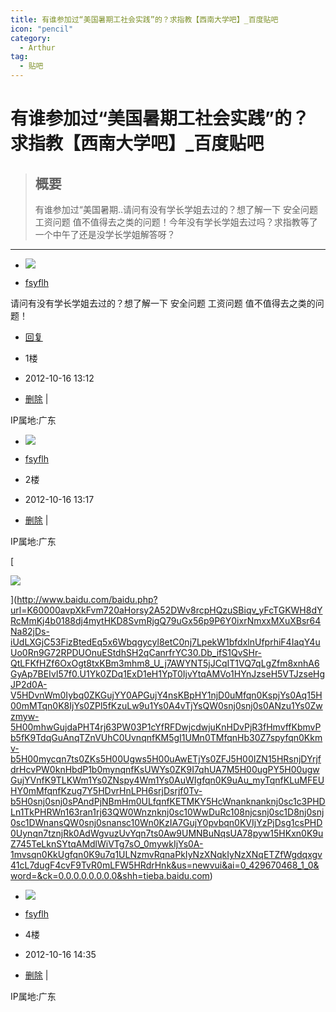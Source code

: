 ```yaml
---
title: 有谁参加过“美国暑期工社会实践”的？求指教【西南大学吧】_百度贴吧
icon: "pencil"
category:
  - Arthur
tag:
  - 贴吧
---
```


# 有谁参加过“美国暑期工社会实践”的？求指教【西南大学吧】_百度贴吧

> ## 概要
> 有谁参加过“美国暑期..请问有没有学长学姐去过的？想了解一下 安全问题 工资问题 值不值得去之类的问题！今年没有学长学姐去过吗？求指教等了一个中午了还是没学长学姐解答呀？

---
-   [![](https://himg.bdimg.com/sys/portrait/item/tb.1.b9fc0bd1.TJykhab2yC352vX_pOgzGQ)](https://tieba.baidu.com/home/main?id=tb.1.b9fc0bd1.TJykhab2yC352vX_pOgzGQ&fr=pb&ie=utf-8)
    

-   [fsyflh](https://tieba.baidu.com/home/main?id=tb.1.b9fc0bd1.TJykhab2yC352vX_pOgzGQ&fr=pb&ie=utf-8 "该用户已经连续签到217天了，连续30天一举“橙”名")

请问有没有学长学姐去过的？想了解一下 安全问题 工资问题 值不值得去之类的问题！

  
  

-   [回复](https://tieba.baidu.com/p/1925004018?pid=25305163461&cid=0#)

-   1楼
-   2012-10-16 13:12

-   [删除](https://tieba.baidu.com/p/1925004018?pid=25305163461&cid=0#) |

IP属地:广东

-   [![](https://himg.bdimg.com/sys/portrait/item/tb.1.b9fc0bd1.TJykhab2yC352vX_pOgzGQ)](https://tieba.baidu.com/home/main?id=tb.1.b9fc0bd1.TJykhab2yC352vX_pOgzGQ&fr=pb&ie=utf-8)
    

-   [fsyflh](https://tieba.baidu.com/home/main?id=tb.1.b9fc0bd1.TJykhab2yC352vX_pOgzGQ&fr=pb&ie=utf-8 "该用户已经连续签到217天了，连续30天一举“橙”名")

-   2楼
-   2012-10-16 13:17

-   [删除](https://tieba.baidu.com/p/1925004018?pid=25305163461&cid=0#) |

IP属地:广东

[

![](https://ns-strategy.cdn.bcebos.com/ns-strategy/upload/fc_big_pic/part-00635-131.jpg)



](http://www.baidu.com/baidu.php?url=K60000avpXkFvm720aHorsy2A52DWv8rcpHQzuSBiqv_yFcTGKWH8dYRcMmKj4b0188dj4mytHKD8SvmRjgQ79uGx56p9P6Y0ixrNmxxMXuXBsr64Na82jDs-iUdLXGjC53FizBtedEq5x6Wbqgycyl8etC0nj7LpekW1bfdxlnUfprhiF4IaqY4uUo0Rn9G72RPDUOnuEStdhSH2qCanrfrYC30.Db_ifS1QvSHr-QtLFKfHZf6OxOgt8txKBm3mhm8_U_j7AWYNT5jJCqIT1VQ7qLgZfm8xnhA6GyAp7BEIvI57f0.U1Yk0ZDq1ExD1eH1YpT0IjvYtqAMVo1HYnJzseH5VTJzseHgJP2d0A-V5HDvnWm0Iybq0ZKGujYY0APGujY4nsKBpHY1njD0uMfqn0KspjYs0Aq15H00mMTqn0K8IjYs0ZPl5fKzuLw9u1Ys0A4vTjYsQW0snj0snj0s0ANzu1Ys0Zwzmyw-5H00mhwGujdaPHT4rj63PW03P1cYfRFDwjcdwjuKnHDvPjR3fHmvffKbmvPb5fK9TdqGuAnqTZnVUhC0UvnqnfKM5gI1UMn0TMfqnHb30Z7spyfqn0Kkmv-b5H00mycqn7ts0ZKs5H00Ugws5H00uAwETjYs0ZFJ5H00IZN15HRsnjDYrjfdrHcvPW0knHbdP1b0mynqnfKsUWYs0ZK9I7qhUA7M5H00ugPY5H00ugwGujYVnfK9TLKWm1Ys0ZNspy4Wm1Ys0AuWIgfqn0K9uAu_myTqnfKLuMFEUHY0mMfqnfKzug7Y5HDvrHnLPH6srjDsrjf0Tv-b5H0snj0snj0sPAndPjNBmHm0ULfqnfKETMKY5HcWnanknanknj0sc1c3PHDLn1TkPHRWn163ran1rj63QW0Wnznknj0sc10WwDuRc108njcsnj0sc1D8nj0snj0sc1DWnansQW0snj0snansc10Wn0KzIA7GujY0pvbqn0KVIjYzPjDsg1csPHD0Uynqn7tznjRk0AdWgvuzUvYqn7ts0Aw9UMNBuNqsUA78pyw15HKxn0K9uZ745TeLknSYtqAMdlWiVTg7sO_0mywkIjYs0A-1mvsqn0KkUgfqn0K9u7q1ULNzmvRqnaPkIyNzXNqkIyNzXNqETZfWgdqxgv41cL7dugF4cvF9TvR0mLFW5HRdrHnk&us=newvui&ai=0_429670468_1_0&word=&ck=0.0.0.0.0.0.0.0&shh=tieba.baidu.com)

-   [![](https://himg.bdimg.com/sys/portrait/item/tb.1.b9fc0bd1.TJykhab2yC352vX_pOgzGQ)](https://tieba.baidu.com/home/main?id=tb.1.b9fc0bd1.TJykhab2yC352vX_pOgzGQ&fr=pb&ie=utf-8)
    

-   [fsyflh](https://tieba.baidu.com/home/main?id=tb.1.b9fc0bd1.TJykhab2yC352vX_pOgzGQ&fr=pb&ie=utf-8 "该用户已经连续签到217天了，连续30天一举“橙”名")

-   4楼
-   2012-10-16 14:35

-   [删除](https://tieba.baidu.com/p/1925004018?pid=25305163461&cid=0#) |

IP属地:广东
